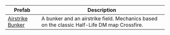| Prefab | Description |
| --- | --- |
| [Airstrike Bunker](https://www.halowaypoint.com/halo-infinite/ugc/prefabs/a681db9c-1e55-44ab-a24c-f3879414424c) | A bunker and an airstrike field. Mechanics based on the classic Half-Life DM map Crossfire. |
